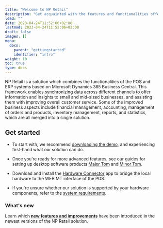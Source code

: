 ```yaml
---
title: "Welcome to NP Retail"
description: "Get acquainted with the features and functionalities offered by the NP Retail solution for POS systems."
lead: ""
date: 2023-04-24T11:52:06+02:00
lastmod: 2023-04-24T11:52:06+02:00
draft: false
images: []
menu:
  docs:
    parent: "gettingstarted"
    identifier: "intro"
weight: 10
toc: true
type: docs
---
```


NP Retail is a solution which combines the functionalities of the POS and ERP systems based on Microsoft Dynamics 365 Business Central. This framework enables synchronizing data across different channels to offer information and insights to small and mid-sized businesses, and assisting them with improving overall customer service. Some of the improved business aspects include financial management, accounting, management of orders and products, inventory management, reports, and statistics, which are all merged into a single solution. 

## Get started

- To start with, we recommend [downloading the demo](downloaddemo.md), and experiencing first-hand what our solution can do.

- Once you're ready for more advanced features, see our guides for setting up desktop software products [Major Tom](major_tom.md) and [Minor Tom](minor_tom.md).
 
- Download and install the [Hardware Connector](hw_connector.md) app to bridge the local hardware to the WEB MT interface of the POS.

- If you're unsure whether our solution is supported by your hardware components, refer to the [system requirements](system_requirements.md).

### What's new

Learn which [**new features and improvements**](release_notes.md) have been introduced in the newest versions of the NP Retail solution.